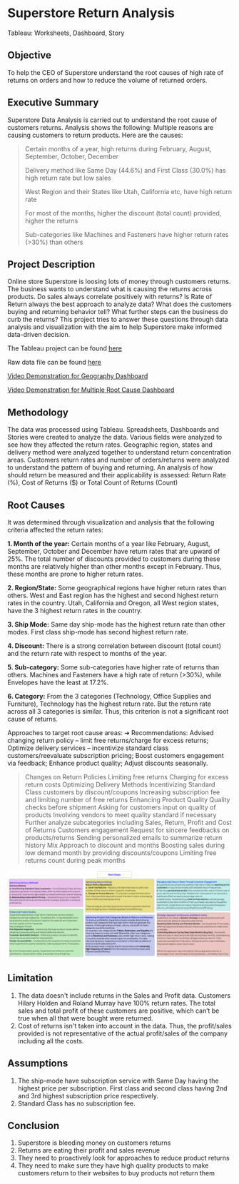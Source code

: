 # Superstore Return Analysis
Tableau: Worksheets, Dashboard, Story

## Objective
To help the CEO of Superstore understand the root causes of high rate of returns on orders and how to reduce the volume of returned orders.

## Executive Summary
Superstore Data Analysis is carried out to understand the root cause of customers returns. Analysis shows the following:
Multiple reasons are causing customers to return products. Here are the causes:
> Certain months of a year, high returns during February, August, September, October, December
> 
> Delivery method like Same Day (44.6%) and First Class (30.0%) has high return rate but low sales
> 
> West Region and their States like Utah, California etc, have high return rate
> 
> For most of the months, higher the discount (total count) provided, higher the returns
> 
> Sub-categories like Machines and Fasteners have higher return rates (>30%) than others


## Project Description 
Online store Superstore is loosing lots of money through customers returns. The business wants to understand what is causing the returns across products. Do sales always correlate positively with returns? Is Rate of Return always the best approach to analyze data? What does the customers buying and returning behavior tell? What further steps can the business do curb the returns? This project tries to answer these questions through data analysis and visualization with the aim to help Superstore make informed data-driven decision.

The Tableau project can be found <a href='https://public.tableau.com/app/profile/vandana.dhakal/viz/SuperstoreReturnAnalysis_17431936226380/SuperstoreStory'><u>here</u></a>

Raw data file can be found <a href='https://github.com/vandanadhakal/Superstore-Return-Analysis/blob/main/Superstore.xls'><u>here</u></a>

[Video Demonstration for Geography Dashboard](https://github.com/vandanadhakal/Superstore-Return-Analysis/blob/main/Filter-Geography.mov)

[Video Demonstration for Multiple Root Cause Dashboard](https://github.com/vandanadhakal/Superstore-Return-Analysis/blob/main/Filters-Root%20Cause.mov)


## Methodology
The data was processed using Tableau. Spreadsheets, Dashboards and Stories were created to analyze the data. Various fields were analyzed to see how they affected the return rates. Geographic region, states and delivery method were analyzed together to understand return concentration areas. Customers return rates and number of orders/returns were analyzed to understand the pattern of buying and returning. An analysis of how should return be measured and their applicability is assessed: Return Rate (%), Cost of Returns ($) or Total Count of Returns (Count)

## Root Causes
It was determined through visualization and analysis that the following criteria affected the return rates:

**1. Month of the year:**
Certain months of a year like February, August, September, October and December have return rates that are upward of 25%. The total number of discounts provided to customers during these months are relatively higher than other months except in February. Thus, these months are prone to higher return rates.

**2. Region/State:**
Some geographical regions have higher return rates than others. West and East region has the highest and second highest return rates in the country. Utah, California and Oregon, all West region states, have the 3 highest return rates in the country.

**3. Ship Mode:**
Same day ship-mode has the highest return rate than other modes. First class ship-mode has second highest return rate.

**4. Discount:**
There is a strong correlation between discount (total count) and the return rate with respect to months of the year.

**5. Sub-category:**
Some sub-categories have higher rate of returns than others. Machines and Fasteners have a high rate of return (>30%), while Envelopes have the least at 17.2%.

**6. Category:**
From the 3 categories (Technology, Office Supplies and Furniture), Technology has the highest return rate. But the return rate across all 3 categories is similar. Thus, this criterion is not a significant root cause of returns.







Approaches to target root cause areas:
➔	Recommendations: Advised changing return policy – limit free returns/charge for excess returns; Optimize delivery services – incentivize standard class customers/reevaluate subscription pricing; Boost customers engagement via feedback; Enhance product quality; Adjust discounts seasonally.

> Changes on Return Policies 
Limiting free returns 
Charging for excess return costs
> Optimizing Delivery Methods 
Incentivizing Standard Class customers by discount/coupons
Increasing subscription fee and limiting number of free returns
> Enhancing Product Quality 
Quality checks before shipment
Asking for customers input on quality of products
Involving vendors to meet quality standard if necessary
> Further analyze subcategories including Sales, Return, Profit and Cost of Returns
> Customers engagement 
Request for sincere feedbacks on products/returns
Sending personalized emails to summarize return history
> Mix Approach to discount and months 
Boosting sales during low demand month by providing discounts/coupons 
Limiting free returns count during peak months

<img src="https://github.com/vandanadhakal/Superstore-Return-Analysis/blob/main/Proposed%20Steps.png"> 

## Limitation
1. The data doesn't include returns in the Sales and Profit data. Customers Hilary Holden and Roland Murray have 100% return rates. The total sales and total profit of these customers are positive, which can’t be true when all that were bought were returned. 
2. Cost of returns isn't taken into account in the data. Thus, the profit/sales provided is not representative of the actual profit/sales of the company including all the costs.
## Assumptions
1. The ship-mode have subscription service with Same Day having the highest price per subscription. First class and second class having 2nd and 3rd highest subscription price respectively.
2. Standard Class has no subscription fee.

## Conclusion
1. Superstore is bleeding money on customers returns
2. Returns are eating their profit and sales revenue
3. They need to proactively look for approaches to reduce product returns
4. They need to make sure they have high quality products to make customers return to their websites to buy products not return them

